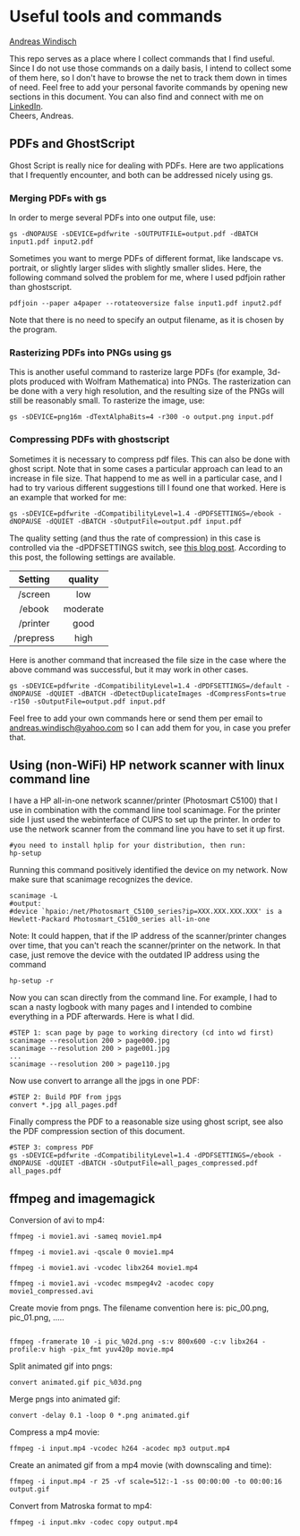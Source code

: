 # Useful tools and commands   
[Andreas Windisch](https://www.linkedin.com/in/andreas-windisch-physics/)   

This repo serves as a place where I collect commands that I find useful. Since I do not use those commands 
on a daily basis, I intend to collect some of them here, so I don't have to browse the net to track them down in times of need.
Feel free to add your personal favorite commands by opening new sections in this document. You can also find and connect with me on [LinkedIn](https://www.linkedin.com/in/andreas-windisch-physics/).    
Cheers, Andreas.   


## PDFs and GhostScript
Ghost Script is really nice for dealing with PDFs. Here are two applications that I frequently encounter, and both can be addressed nicely using gs.   
### Merging PDFs with gs
In order to merge several PDFs into one output file, use:
```{bash}
gs -dNOPAUSE -sDEVICE=pdfwrite -sOUTPUTFILE=output.pdf -dBATCH input1.pdf input2.pdf
```
Sometimes you want to merge PDFs of different format, like landscape vs. portrait, or slightly larger slides with slightly smaller slides. 
Here, the following command solved the problem for me, where I used pdfjoin rather than ghostscript.
```{bash}
pdfjoin --paper a4paper --rotateoversize false input1.pdf input2.pdf
```
Note that there is no need to specify an output filename, as it is chosen by the program.

### Rasterizing PDFs into PNGs using gs
This is another useful command to rasterize large PDFs (for example, 3d-plots produced with Wolfram Mathematica) 
into PNGs. The rasterization can be done with a very high resolution, and the resulting size of the PNGs will still be reasonably small.
To rasterize the image, use:
```{bash}
gs -sDEVICE=png16m -dTextAlphaBits=4 -r300 -o output.png input.pdf
``` 

### Compressing PDFs with ghostscript
Sometimes it is necessary to compress pdf files. This can also be done with ghost script. Note that in some cases a particular approach can lead to an increase in file size. That happend to me as well in a particular case, and I had to try various different suggestions till I found one that worked. Here is an example that worked for me:
```{bash}
gs -sDEVICE=pdfwrite -dCompatibilityLevel=1.4 -dPDFSETTINGS=/ebook -dNOPAUSE -dQUIET -dBATCH -sOutputFile=output.pdf input.pdf
```
The quality setting (and thus the rate of compression) in this case is controlled via the -dPDFSETTINGS switch, see [this blog post](https://blog.virtualzone.de/2012/11/how-to-reduce-pdf-file-size-in-linux.html). According to this post, the following settings are available.   
   

| Setting  | quality  |
|:--------:|:--------:|
|\/screen  | low      |
|\/ebook   | moderate |
|\/printer | good     |
|\/prepress| high     |
   

Here is another command that increased the file size in the case where the above command was successful, but it may work in other cases.   

```{bash}
gs -sDEVICE=pdfwrite -dCompatibilityLevel=1.4 -dPDFSETTINGS=/default -dNOPAUSE -dQUIET -dBATCH -dDetectDuplicateImages -dCompressFonts=true -r150 -sOutputFile=output.pdf input.pdf
```
Feel free to add your own commands here or send them per email to andreas.windisch@yahoo.com so I can add them for you, in case you prefer that.   

## Using (non-WiFi) HP network scanner with linux command line   
I have a HP all-in-one network scanner/printer (Photosmart C5100) that I use in combination with the command line tool scanimage. For the printer side I just used the webinterface of CUPS to set up the printer. In order to use the network scanner from the command line you have to set it up first.   
```{bash}
#you need to install hplip for your distribution, then run:
hp-setup
```
Running this command positively identified the device on my network. Now make sure that scanimage recognizes the device.   
 
 ```{bash}
scanimage -L
#output:
#device `hpaio:/net/Photosmart_C5100_series?ip=XXX.XXX.XXX.XXX' is a Hewlett-Packard Photosmart_C5100_series all-in-one
```
Note: It could happen, that if the IP address of the scanner/printer changes over time, that you can't reach the scanner/printer on the network. In that case, just remove the device with the outdated IP address using the command   

```{bash}
hp-setup -r
```

Now you can scan directly from the command line. For example, I had to scan a nasty logbook with many pages and I intended to combine everything in a PDF afterwards. Here is what I did.   

```{bash}
#STEP 1: scan page by page to working directory (cd into wd first)
scanimage --resolution 200 > page000.jpg
scanimage --resolution 200 > page001.jpg
...
scanimage --resolution 200 > page110.jpg
```
Now use convert to arrange all the jpgs in one PDF:   
```{bash}
#STEP 2: Build PDF from jpgs
convert *.jpg all_pages.pdf
``` 
Finally compress the PDF to a reasonable size using ghost script, see also the PDF compression section of this document.   

```{bash}
#STEP 3: compress PDF
gs -sDEVICE=pdfwrite -dCompatibilityLevel=1.4 -dPDFSETTINGS=/ebook -dNOPAUSE -dQUIET -dBATCH -sOutputFile=all_pages_compressed.pdf all_pages.pdf
```

## ffmpeg and imagemagick
Conversion of avi to mp4:
```{bash}
ffmpeg -i movie1.avi -sameq movie1.mp4

ffmpeg -i movie1.avi -qscale 0 movie1.mp4

ffmpeg -i movie1.avi -vcodec libx264 movie1.mp4

ffmpeg -i movie1.avi -vcodec msmpeg4v2 -acodec copy movie1_compressed.avi 
```
Create movie from pngs. The filename convention here is: pic_00.png, pic_01.png, .....
```{bash}

ffmpeg -framerate 10 -i pic_%02d.png -s:v 800x600 -c:v libx264 -profile:v high -pix_fmt yuv420p movie.mp4

```
Split animated gif into pngs:
```{bash}
convert animated.gif pic_%03d.png
```
Merge pngs into animated gif:
```{bash}
convert -delay 0.1 -loop 0 *.png animated.gif
```   
   
Compress a mp4 movie:
```{bash}
ffmpeg -i input.mp4 -vcodec h264 -acodec mp3 output.mp4
```   
   
Create an animated gif from a mp4 movie (with downscaling and time):   
```{bash}   
ffmpeg -i input.mp4 -r 25 -vf scale=512:-1 -ss 00:00:00 -to 00:00:16 output.gif
```
   
Convert from Matroska format to mp4:   
```{bash}
ffmpeg -i input.mkv -codec copy output.mp4
```   
   




